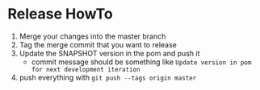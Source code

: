 # Release HowTo
1. Merge your changes into the master branch
1. Tag the merge commit that you want to release
1. Update the SNAPSHOT version in the pom and push it
    - commit message should be something like `Update version in pom for next development iteration`
1. push everything with `git push --tags origin master`
